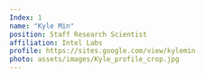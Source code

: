 ```yaml
---
Index: 1
name: "Kyle Min"
position: Staff Research Scientist
affiliation: Intel Labs
profile: https://sites.google.com/view/kylemin
photo: assets/images/Kyle_profile_crop.jpg
---
```

